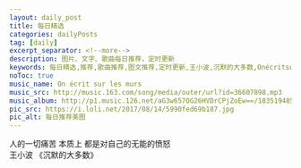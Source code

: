 ```yaml
---
layout: daily_post
title: 每日精选
categories: dailyPosts
tag: [daily]
excerpt_separator: <!--more-->
description: 图片、文字、歌曲每日推荐，定时更新
keywords: 每日精选,推荐,歌曲推荐,图文推荐,定时更新,王小波,沉默的大多数,Onécritsurlesmurs
noToc: true
music_name: On écrit sur les murs
music_src: http://music.163.com/song/media/outer/url?id=36607898.mp3
music_album: http://p1.music.126.net/aG3w657OG26HVDrCPjZoEw==/18351948579399354.jpg
pic_src: https://i.loli.net/2017/08/14/5990fed69b187.jpg
pic_alt: 每日推荐美图
---
```


人的一切痛苦
本质上
都是对自己的无能的愤怒
<br/>
王小波 《沉默的大多数》
